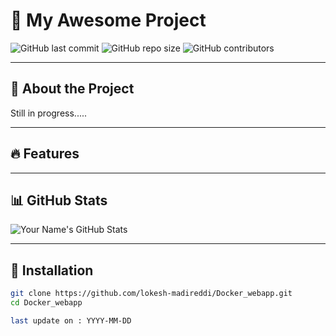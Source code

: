 # 🚀 My Awesome Project

![GitHub last commit](https://img.shields.io/github/last-commit/lokesh-madireddi/Docker_webapp)
![GitHub repo size](https://img.shields.io/github/repo-size/lokesh-madireddi/Docker_webapp)
![GitHub contributors](https://img.shields.io/github/contributors/lokesh-madireddi/Docker_Webapp)

---

## 📌 About the Project
Still in progress.....

---

## 🔥 Features

---

## 📊 GitHub Stats  
![Your Name's GitHub Stats](https://github-readme-stats.vercel.app/api?username=lokesh-madireddi&show_icons=true&theme=radical)

---

## 🚀 Installation  
```bash
git clone https://github.com/lokesh-madireddi/Docker_webapp.git
cd Docker_webapp

last update on : YYYY-MM-DD
